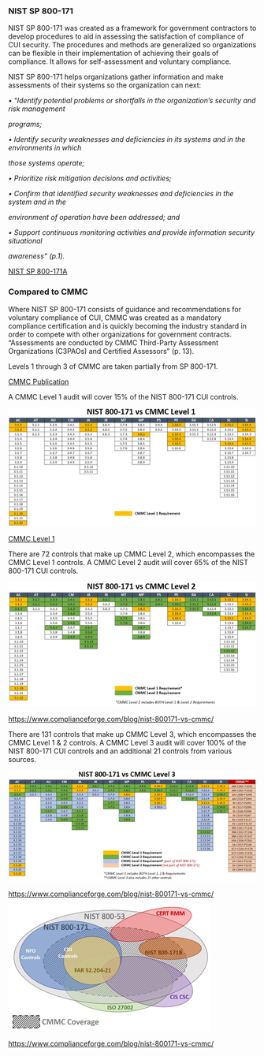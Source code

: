 ### **NIST SP 800-171**

NIST SP 800-171 was created as a framework for government contractors to develop procedures to aid in assessing the satisfaction of compliance of CUI security. The procedures and methods are generalized so organizations can be flexible in their implementation of achieving their goals of compliance. It allows for self-assessment and voluntary compliance.

NIST SP 800-171 helps organizations gather information and make assessments of their systems so the organization can next:

• “*Identify potential problems or shortfalls in the organization’s security and risk management*

*programs;*

*• Identify security weaknesses and deficiencies in its systems and in the environments in which*

*those systems operate;*

*• Prioritize risk mitigation decisions and activities;*

*• Confirm that identified security weaknesses and deficiencies in the system and in the*

*environment of operation have been addressed; and*

*• Support continuous monitoring activities and provide information security situational*

*awareness” (p.1).* 

[NIST SP 800-171A](https://nvlpubs.nist.gov/nistpubs/SpecialPublications/NIST.SP.800-171A.pdf)



### **Compared to CMMC**

Where NIST SP 800-171 consists of guidance and recommendations for voluntary compliance of CUI, CMMC was created as a mandatory compliance certification and is quickly becoming the industry standard in order to compete with other organizations for government contracts. “Assessments are conducted by CMMC Third-Party Assessment Organizations (C3PAOs) and Certified Assessors” (p. 13). 

Levels 1 through 3 of CMMC are taken partially from SP 800-171.

[CMMC Publication](https://www.acq.osd.mil/cmmc/docs/CMMC_AG_Lvl3_20201208_editable.pdf) 

 

 A CMMC Level 1 audit will cover 15% of the NIST 800-171 CUI controls.

![CMMC_Lvl1](Photos_Gifs/CMMC_Lvl1_Req.png)

[CMMC Level 1](https://www.complianceforge.com/blog/nist-800171-vs-cmmc/)

 

There are 72 controls that make up CMMC Level 2, which encompasses the CMMC Level 1 controls. A CMMC Level 2 audit will cover 65% of the NIST 800-171 CUI controls.

![CMMC_Lvl2](Photos_Gifs/CMMC_Lvl2_Req.png)

https://www.complianceforge.com/blog/nist-800171-vs-cmmc/

There are 131 controls that make up CMMC Level 3, which encompasses the CMMC Level 1 & 2 controls. A CMMC Level 3 audit will cover 100% of the NIST 800-171 CUI controls and an additional 21 controls from various sources.

![CMMC_Lvl3](Photos_Gifs/CMMC_Lvl3_Req.png)

https://www.complianceforge.com/blog/nist-800171-vs-cmmc/

 

 

![CMMC_Coverage](Photos_Gifs/CMMC_Coverage.png)

https://www.complianceforge.com/blog/nist-800171-vs-cmmc/

